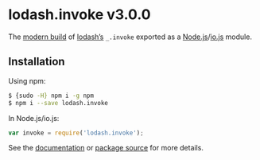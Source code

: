 # lodash.invoke v3.0.0

The [modern build](https://github.com/lodash/lodash/wiki/Build-Differences) of [lodash’s](https://lodash.com/) `_.invoke` exported as a [Node.js](http://nodejs.org/)/[io.js](https://iojs.org/) module.

## Installation

Using npm:

```bash
$ {sudo -H} npm i -g npm
$ npm i --save lodash.invoke
```

In Node.js/io.js:

```js
var invoke = require('lodash.invoke');
```

See the [documentation](https://lodash.com/docs#invoke) or [package source](https://github.com/lodash/lodash/blob/3.0.0-npm-packages/lodash.invoke) for more details.
